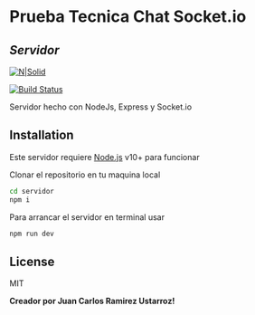 # Prueba Tecnica Chat Socket.io  
## _Servidor_

[![N|Solid](https://cldup.com/dTxpPi9lDf.thumb.png)](https://nodesource.com/products/nsolid)

[![Build Status](https://travis-ci.org/joemccann/dillinger.svg?branch=master)](https://travis-ci.org/joemccann/dillinger)

Servidor hecho con NodeJs, Express y Socket.io



## Installation

Este servidor requiere [Node.js](https://nodejs.org/) v10+ para funcionar

Clonar el repositorio en tu maquina local

```sh
cd servidor
npm i
```

Para arrancar el servidor en terminal usar

```sh
npm run dev
```


## License

MIT

**Creador por Juan Carlos Ramirez Ustarroz!**
